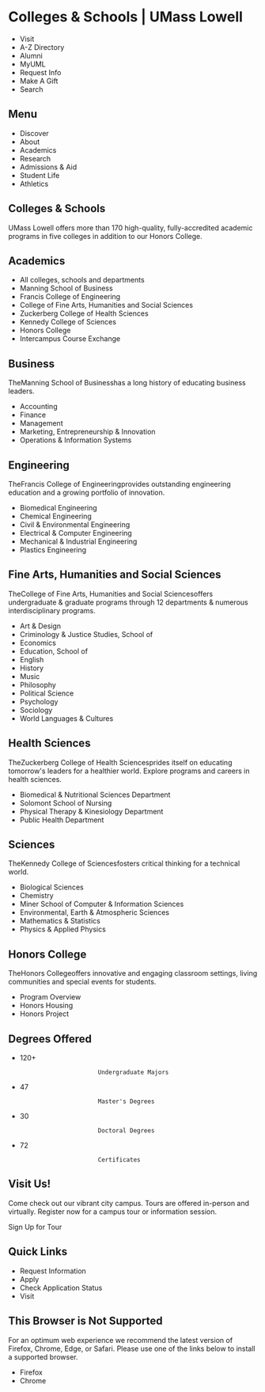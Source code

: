 # Colleges & Schools | UMass Lowell

- Visit
- A-Z Directory
- Alumni
- MyUML
- Request Info
- Make A Gift
- Search



## Menu

- Discover
- About
- Academics
- Research
- Admissions & Aid
- Student Life
- Athletics

## Colleges & Schools

UMass Lowell offers more than 170 high-quality, fully-accredited academic programs in five colleges in addition to our Honors College.

## Academics

- All colleges, schools and departments
- Manning School of Business
- Francis College of Engineering
- College of Fine Arts, Humanities and Social Sciences
- Zuckerberg College of Health Sciences
- Kennedy College of Sciences
- Honors College
- Intercampus Course Exchange

## Business

TheManning School of Businesshas a long history of educating business leaders.

- Accounting
- Finance
- Management
- Marketing, Entrepreneurship & Innovation
- Operations & Information Systems

## Engineering

TheFrancis College of Engineeringprovides outstanding engineering education and a growing portfolio of innovation.

- Biomedical Engineering
- Chemical Engineering
- Civil & Environmental Engineering
- Electrical & Computer Engineering
- Mechanical & Industrial Engineering
- Plastics Engineering

## Fine Arts, Humanities and Social Sciences

TheCollege of Fine Arts, Humanities and Social Sciencesoffers undergraduate & graduate programs through 12 departments & numerous interdisciplinary programs.

- Art & Design
- Criminology & Justice Studies, School of
- Economics
- Education, School of
- English
- History
- Music
- Philosophy
- Political Science
- Psychology
- Sociology
- World Languages & Cultures

## Health Sciences

TheZuckerberg College of Health Sciencesprides itself on educating tomorrow's leaders for a healthier world. Explore programs and careers in health sciences.

- Biomedical & Nutritional Sciences Department
- Solomont School of Nursing
- Physical Therapy & Kinesiology Department
- Public Health Department

## Sciences

TheKennedy College of Sciencesfosters critical thinking for a technical world.

- Biological Sciences
- Chemistry
- Miner School of Computer & Information Sciences
- Environmental, Earth & Atmospheric Sciences
- Mathematics & Statistics
- Physics & Applied Physics

## Honors College

TheHonors Collegeoffers innovative and engaging classroom settings, living communities and special events for students.

- Program Overview
- Honors Housing
- Honors Project

## Degrees Offered

- 120+


                            Undergraduate Majors
- 47


                            Master's Degrees
- 30


                            Doctoral Degrees
- 72


                            Certificates

## Visit Us!

Come check out our vibrant city campus. Tours are offered in-person and virtually. Register now for a campus tour or information session.

Sign Up for Tour

## Quick Links

- Request Information
- Apply
- Check Application Status
- Visit

## This Browser is Not Supported

For an optimum web experience we recommend the latest version of Firefox, Chrome, Edge, or Safari. Please use one of the links below to install a supported browser.

- Firefox
- Chrome

